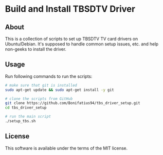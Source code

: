 # Build and Install TBSDTV Driver

## About
This is a collection of scripts to set up TBSDTV TV card drivers on Ubuntu/Debian.
It's supposed to handle common setup issues, etc. and help non-geeks to install the driver.

## Usage
Run following commands to run the scripts:

```sh
# make sure that git is installed
sudo apt-get update && sudo apt-get install -y git

# clone the scripts from GitHub
git clone https://github.com/Bonifatius94/tbs_driver_setup.git
cd tbs_driver_setup

# run the main script
./setup_tbs.sh
```

## License
This software is available under the terms of the MIT license.
